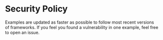 # Security Policy

Examples are updated as faster as possible to follow most recent versions of frameworks. If you feel you found a vulnerability in one example, feel free to open an issue.
